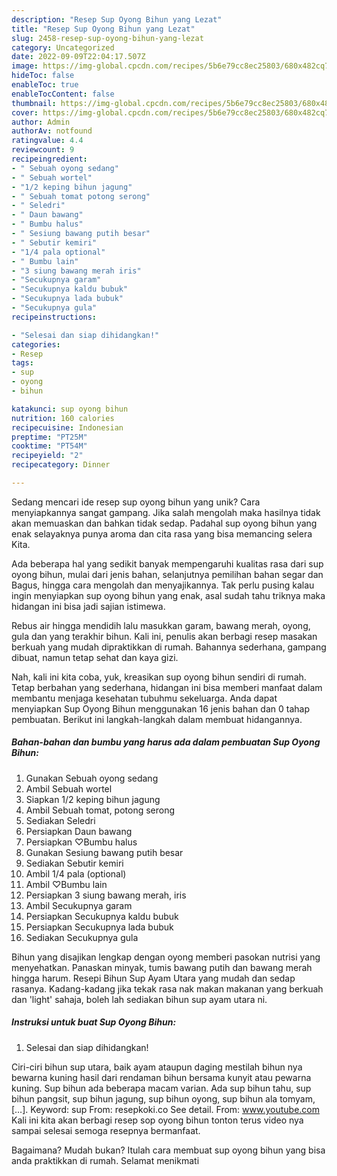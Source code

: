 ```yaml
---
description: "Resep Sup Oyong Bihun yang Lezat"
title: "Resep Sup Oyong Bihun yang Lezat"
slug: 2458-resep-sup-oyong-bihun-yang-lezat
category: Uncategorized
date: 2022-09-09T22:04:17.507Z
image: https://img-global.cpcdn.com/recipes/5b6e79cc8ec25803/680x482cq70/sup-oyong-bihun-foto-resep-utama.jpg
hideToc: false
enableToc: true
enableTocContent: false
thumbnail: https://img-global.cpcdn.com/recipes/5b6e79cc8ec25803/680x482cq70/sup-oyong-bihun-foto-resep-utama.jpg
cover: https://img-global.cpcdn.com/recipes/5b6e79cc8ec25803/680x482cq70/sup-oyong-bihun-foto-resep-utama.jpg
author: Admin
authorAv: notfound
ratingvalue: 4.4
reviewcount: 9
recipeingredient:
- " Sebuah oyong sedang"
- " Sebuah wortel"
- "1/2 keping bihun jagung"
- " Sebuah tomat potong serong"
- " Seledri"
- " Daun bawang"
- " Bumbu halus"
- " Sesiung bawang putih besar"
- " Sebutir kemiri"
- "1/4 pala optional"
- " Bumbu lain"
- "3 siung bawang merah iris"
- "Secukupnya garam"
- "Secukupnya kaldu bubuk"
- "Secukupnya lada bubuk"
- "Secukupnya gula"
recipeinstructions:

- "Selesai dan siap dihidangkan!"
categories:
- Resep
tags:
- sup
- oyong
- bihun

katakunci: sup oyong bihun 
nutrition: 160 calories
recipecuisine: Indonesian
preptime: "PT25M"
cooktime: "PT54M"
recipeyield: "2"
recipecategory: Dinner

---
```





Sedang mencari ide resep sup oyong bihun yang unik? Cara menyiapkannya sangat gampang. Jika salah mengolah maka hasilnya tidak akan memuaskan dan bahkan tidak sedap. Padahal sup oyong bihun yang enak selayaknya punya aroma dan cita rasa yang bisa memancing selera Kita.





Ada beberapa hal yang sedikit banyak mempengaruhi kualitas rasa dari sup oyong bihun, mulai dari jenis bahan, selanjutnya pemilihan bahan segar dan Bagus, hingga cara mengolah dan menyajikannya. Tak perlu pusing kalau ingin menyiapkan sup oyong bihun yang enak,      asal sudah tahu triknya maka hidangan ini bisa jadi sajian istimewa.














Rebus air hingga mendidih lalu masukkan garam, bawang merah, oyong, gula dan yang terakhir bihun. Kali ini, penulis akan berbagi resep masakan berkuah yang mudah dipraktikkan di rumah. Bahannya sederhana, gampang dibuat, namun tetap sehat dan kaya gizi.






Nah, kali ini kita coba, yuk, kreasikan sup oyong bihun sendiri di rumah. Tetap berbahan yang sederhana, hidangan ini bisa memberi manfaat dalam membantu menjaga kesehatan tubuhmu sekeluarga. Anda dapat menyiapkan Sup Oyong Bihun menggunakan 16 jenis bahan dan 0 tahap pembuatan. Berikut ini langkah-langkah dalam membuat hidangannya.

<!--inarticleads1-->

##### Bahan-bahan dan bumbu yang harus ada dalam pembuatan Sup Oyong Bihun:

1. Gunakan  Sebuah oyong sedang
1. Ambil  Sebuah wortel
1. Siapkan 1/2 keping bihun jagung
1. Ambil  Sebuah tomat, potong serong
1. Sediakan  Seledri
1. Persiapkan  Daun bawang
1. Persiapkan  ♡Bumbu halus
1. Gunakan  Sesiung bawang putih besar
1. Sediakan  Sebutir kemiri
1. Ambil 1/4 pala (optional)
1. Ambil  ♡Bumbu lain
1. Persiapkan 3 siung bawang merah, iris
1. Ambil Secukupnya garam
1. Persiapkan Secukupnya kaldu bubuk
1. Persiapkan Secukupnya lada bubuk
1. Sediakan Secukupnya gula


Bihun yang disajikan lengkap dengan oyong memberi pasokan nutrisi yang menyehatkan. Panaskan minyak, tumis bawang putih dan bawang merah hingga harum. Resepi Bihun Sup Ayam Utara yang mudah dan sedap rasanya. Kadang-kadang jika tekak rasa nak makan makanan yang berkuah dan &#39;light&#39; sahaja, boleh lah sediakan bihun sup ayam utara ni. 

<!--inarticleads2-->

##### Instruksi untuk buat Sup Oyong Bihun:


1. Selesai dan siap dihidangkan!

Ciri-ciri bihun sup utara, baik ayam ataupun daging mestilah bihun nya bewarna kuning hasil dari rendaman bihun bersama kunyit atau pewarna kuning. Sup bihun ada beberapa macam varian. Ada sup bihun tahu, sup bihun pangsit, sup bihun jagung, sup bihun oyong, sup bihun ala tomyam, […]. Keyword: sup From: resepkoki.co See detail. From: www.youtube.com Kali ini kita akan berbagi resep sop oyong bihun tonton terus video nya sampai selesai semoga resepnya bermanfaat. 

Bagaimana? Mudah bukan? Itulah cara membuat sup oyong bihun yang bisa anda praktikkan di rumah. Selamat menikmati
